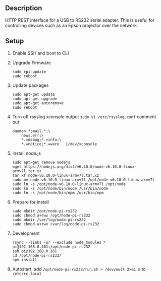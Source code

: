 ## Description

HTTP REST interface for a USB to RS232 serial adapter. This is useful for controlling devices such as an Epson
projector over the network.

## Setup

1. Enable SSH and boot to CLI
1. Upgrade Firmware

       sudo rpi-update
       sudo reboot

1. Update packages

       sudo apt-get update
       sudo apt-get upgrade
       sudo apt-get autoremove
       sudo reboot

1. Turn off rsyslog xconsole output `sudo vi /etc/rsyslog.conf` comment out

       daemon.*;mail.*;\
           news.err;\
           *.=debug;*.=info;\
           *.=notice;*.=warn   |/dev/xconsole

1. Install node.js

       sudo apt-get remove nodejs
       wget https://nodejs.org/dist/v6.10.0/node-v6.10.0-linux-armv7l.tar.xz
       tar xf node-v6.10.0-linux-armv7l.tar.xz
       sudo mv node-v6.10.0-linux-armv7l /opt/node-v6.10.0-linux-armv7l
       sudo ln -s /opt/node-v6.10.0-linux-armv7l /opt/node
       sudo ln -s /opt/node/bin/node /usr/bin/node
       sudo ln -s /opt/node/bin/npm /usr/bin/npm

1. Prepare for install

       sudo mkdir /opt/node-pi-rs232
       sudo chmod a+rwx /opt/node-pi-rs232
       sudo mkdir /var/log/node-pi-rs232
       sudo chmod a+rwx /var/log/node-pi-rs232

1. Development

       rsync --links -ur --exclude node_modules * pi@192.168.0.161:/opt/node-pi-rs232
       ssh pi@192.168.0.161
       cd /opt/node-pi-rs232/
       npm install

1. Autostart, add `/opt/node-pi-rs232/run.sh > /dev/null 2>&1 &` to `/etc/rc.local`
